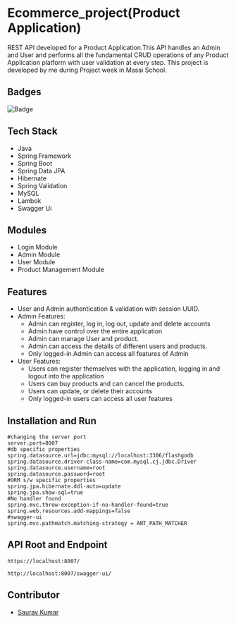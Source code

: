# Ecommerce_project(Product Application)
REST API developed for a Product Application.This API handles an Admin and User and performs all the fundamental CRUD operations of any Product Application platform with user validation at every step.
This project is developed by me during Project week in Masai School.

## Badges

![Badge](https://visitor-counter-badge.vercel.app/api/sauravugi/Ecommerce_project)

## Tech Stack
- Java
- Spring Framework
- Spring Boot
- Spring Data JPA
- Hibernate
- Spring Validation
- MySQL
- Lambok
- Swagger Ui

## Modules
- Login Module
- Admin Module
- User Module
- Product Management Module

## Features

- User and Admin authentication & validation with session UUID.
- Admin Features:
  - Admin can register, log in, log out, update and delete accounts
  - Admin have control over the entire application
  - Admin can manage User and product.
  - Admin can access the details of different users and products.
  - Only logged-in Admin can access all features of Admin
- User Features:
  - Users can register themselves with the application, logging in and logout into the application
  - Users can buy products and can cancel the products.
  - Users can update, or delete their accounts
  - Only logged-in users can access all user features


## Installation and Run

```
#changing the server port
server.port=8007
#db specific properties
spring.datasource.url=jdbc:mysql://localhost:3306/flashgodb
spring.datasource.driver-class-name=com.mysql.cj.jdbc.Driver
spring.datasource.username=root
spring.datasource.password=root
#ORM s/w specific properties
spring.jpa.hibernate.ddl-auto=update
spring.jpa.show-sql=true
#No handler found
spring.mvc.throw-exception-if-no-handler-found=true
spring.web.resources.add-mappings=false
#swagger-ui
spring.mvc.pathmatch.matching-strategy = ANT_PATH_MATCHER
```

## API Root and Endpoint

```
https://localhost:8007/
```

```
http://localhost:8007/swagger-ui/
```

## Contributor

- [Saurav Kumar](https://github.com/sauravugi)




